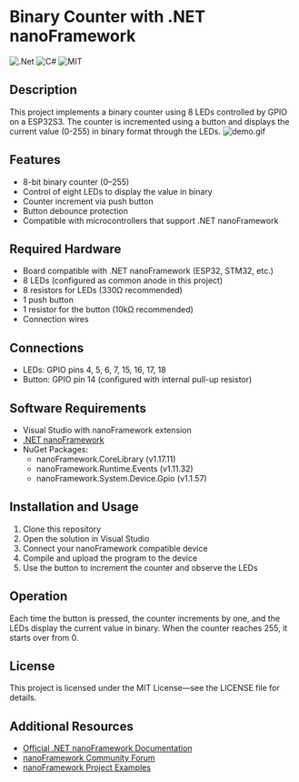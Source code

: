 ﻿# Binary Counter with .NET nanoFramework

![.Net](https://img.shields.io/badge/.NET-5C2D91?style=for-the-badge&logo=.net&logoColor=white)
![C#](https://img.shields.io/badge/c%23-%23239120.svg?style=for-the-badge&logo=c-sharp&logoColor=white)
![MIT](https://img.shields.io/badge/License-MIT-green.svg?style=for-the-badge)

## Description

This project implements a binary counter using 8 LEDs controlled by GPIO on a ESP32S3. The counter is incremented using a button and displays the current value (0-255) in binary format through the LEDs.
![demo.gif](assets/demo.gif)

## Features

- 8-bit binary counter (0–255)
- Control of eight LEDs to display the value in binary
- Counter increment via push button
- Button debounce protection
- Compatible with microcontrollers that support .NET nanoFramework

## Required Hardware

- Board compatible with .NET nanoFramework (ESP32, STM32, etc.)
- 8 LEDs (configured as common anode in this project)
- 8 resistors for LEDs (330Ω recommended)
- 1 push button
- 1 resistor for the button (10kΩ recommended)
- Connection wires

## Connections

- LEDs: GPIO pins 4, 5, 6, 7, 15, 16, 17, 18
- Button: GPIO pin 14 (configured with internal pull-up resistor)

## Software Requirements

- Visual Studio with nanoFramework extension
- [.NET nanoFramework](https://www.nanoframework.net/)
- NuGet Packages:
  - nanoFramework.CoreLibrary (v1.17.11)
  - nanoFramework.Runtime.Events (v1.11.32)
  - nanoFramework.System.Device.Gpio (v1.1.57)

## Installation and Usage

1. Clone this repository
2. Open the solution in Visual Studio
3. Connect your nanoFramework compatible device
4. Compile and upload the program to the device
5. Use the button to increment the counter and observe the LEDs

## Operation

Each time the button is pressed, the counter increments by one, and the LEDs display the current value in binary. When the counter reaches 255, it starts over from 0.

## License

This project is licensed under the MIT License—see the LICENSE file for details.

## Additional Resources

- [Official .NET nanoFramework Documentation](https://docs.nanoframework.net/)
- [nanoFramework Community Forum](https://forums.nanoframework.net/)
- [nanoFramework Project Examples](https://github.com/nanoframework/Samples)